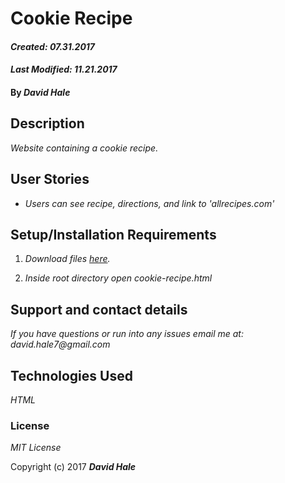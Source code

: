 # Cookie Recipe

#### _Created: 07.31.2017_
#### _Last Modified: 11.21.2017_

#### By _David Hale_

## Description

_Website containing a cookie recipe._

## User Stories

* _Users can see recipe, directions, and link to 'allrecipes.com'_

## Setup/Installation Requirements

1. _Download files [here](https://github.com/phuzisham/cookie-recipe.git)._

2. _Inside root directory open cookie-recipe.html_

## Support and contact details

_If you have questions or run into any issues email me at: david.hale7@gmail.com_

## Technologies Used

_HTML_

### License

*MIT License*

Copyright (c) 2017 **_David Hale_**
